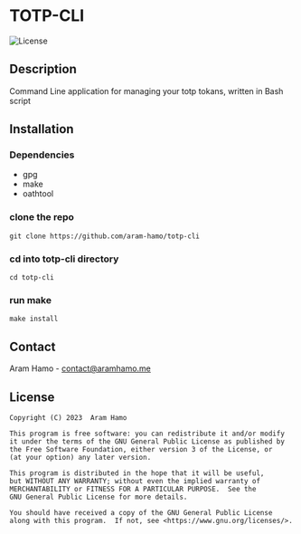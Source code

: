 # TOTP-CLI
![License](https://img.shields.io/github/license/aram-hamo/totp-cli?style=for-the-badge)
## Description
Command Line application for managing your totp tokans, written in Bash script
## Installation
### Dependencies
- gpg
- make
- oathtool
### clone the repo
```
git clone https://github.com/aram-hamo/totp-cli
```
### cd into totp-cli directory
```
cd totp-cli
```
### run make
```
make install
```
## Contact
Aram Hamo - [contact@aramhamo.me](mailto:contact@aramhamo.me)

## License
```
Copyright (C) 2023  Aram Hamo

This program is free software: you can redistribute it and/or modify
it under the terms of the GNU General Public License as published by
the Free Software Foundation, either version 3 of the License, or
(at your option) any later version.

This program is distributed in the hope that it will be useful,
but WITHOUT ANY WARRANTY; without even the implied warranty of
MERCHANTABILITY or FITNESS FOR A PARTICULAR PURPOSE.  See the
GNU General Public License for more details.

You should have received a copy of the GNU General Public License
along with this program.  If not, see <https://www.gnu.org/licenses/>.
```
